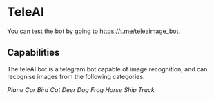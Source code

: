 # TeleAI
You can test the bot by going to https://t.me/teleaimage_bot. 

## Capabilities
The teleAI bot is a telegram bot capable of image recognition, and can recognise images from the following categories:

*Plane 
Car
Bird
Cat
Deer
Dog
Frog
Horse
Ship
Truck*

